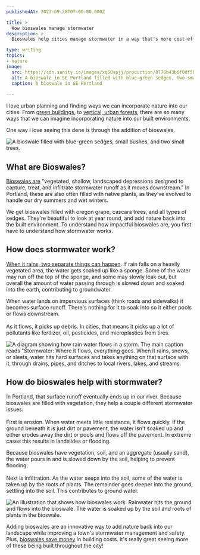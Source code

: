 ```yaml
---
publishedAt: 2023-09-28T07:00:00.000Z

title: >
  How bioswales manage stormwater
description: >
  Bioswales help cities manage stormwater in a way that's more cost-effective and sustainable.

type: writing
topics:
- nature
image:
  src: https://cdn.sanity.io/images/xq50spjj/production/8776b43b6f0df58afd9a289dc06c54a0c5e47d6e-1080x1080.jpg
  alt: A bioswale in SE Portland filled with blue-green sedges, two small trees, and small bushes.
  caption: A bioswale in SE Portland
  
---
```


I love urban planning and finding ways we can incorporate nature into our cities. From [green buildings](https://click.convertkit-mail2.com/v8uzwm2z46tmu9qrlgbghz5g60ll/48hvhehrn764wnix/aHR0cHM6Ly9tYXJpc2Ftb3JieS5jb20vZ3Jvd2luZy1idWlsZGluZ3Mv), to [vertical, urban forests](https://click.convertkit-mail2.com/v8uzwm2z46tmu9qrlgbghz5g60ll/reh8hoh0eowgkqu2/aHR0cHM6Ly9tYXJpc2Ftb3JieS5jb20vdmVydGljYWwtZm9yZXN0cy8=), there are so many ways that we can imagine incorporating nature into our built environments.

One way I love seeing this done is through the addition of bioswales.

![A bioswale filled with blue-green sedges, small bushes, and two small trees.](https://cdn.sanity.io/images/xq50spjj/production/8776b43b6f0df58afd9a289dc06c54a0c5e47d6e-1080x1080.jpg)

## What are Bioswales?

​[Bioswales are](https://click.convertkit-mail2.com/v8uzwm2z46tmu9qrlgbghz5g60ll/8ghqhohlx7qmwosk/aHR0cHM6Ly9uYWN0by5vcmcvcHVibGljYXRpb24vdXJiYW4tc3RyZWV0LWRlc2lnbi1ndWlkZS9zdHJlZXQtZGVzaWduLWVsZW1lbnRzL3N0b3Jtd2F0ZXItbWFuYWdlbWVudC9iaW9zd2FsZXMvIzp-OnRleHQ9Qmlvc3dhbGVzJTIwYXJlJTIwdmVnZXRhdGVkJTJDJTIwc2hhbGxvdyUyQyUyMGxhbmRzY2FwZWQscnVub2ZmJTIwYXMlMjBpdCUyMG1vdmVzJTIwZG93bnN0cmVhbS4=) "vegetated, shallow, landscaped depressions designed to capture, treat, and infiltrate stormwater runoff as it moves downstream." In Portland, these are also often filled with native plants, as they've evolved to handle our dry summers and wet winters.

We get bioswales filled with oregon grape, cascara trees, and all types of sedges. They're beautiful to look at year round, and add nature back into the built environment. To understand how impactful bioswales are, you first have to understand how stormwater works.

## How does stormwater work?

​[When it rains, two separate things can happen](https://click.convertkit-mail2.com/v8uzwm2z46tmu9qrlgbghz5g60ll/vqh3hrhpdqezmetg/aHR0cHM6Ly93d3cudXNncy5nb3Yvc3BlY2lhbC10b3BpY3Mvd2F0ZXItc2NpZW5jZS1zY2hvb2wvc2NpZW5jZS9zdXJmYWNlLXJ1bm9mZi1hbmQtd2F0ZXItY3ljbGUjOn46dGV4dD1BJTIwc2ltcGxlJTIwd2F5JTIwdG8lMjBwdXQsbG9zZSUyMHdhdGVyJTIwdG8lMjB0aGUlMjBncm91bmQu). If rain falls on a heavily vegetated area, the water gets soaked up like a sponge. Some of the water may run off the top of the sponge, and some may slowly leak out, but overall the amount of water passing through is slowed down and soaked into the earth, contributing to groundwater.

When water lands on impervious surfaces (think roads and sidewalks) it becomes surface runoff. There's nothing for it to soak into so it either pools or flows downstream.  
​  
As it flows, it picks up debris. In cities, that means it picks up a lot of pollutants like fertlizer, oil, pesticides, and microplastics from tires.

![A diagram showing how rain water flows in a storm. The main caption reads "Stormwater: Where it flows, everything goes. When it rains, snows, or sleets, water hits hard surfaces and takes anything on that surface with it, through drains, pipes, and ditches to local rivers, lakes, and streams.](https://cdn.sanity.io/images/xq50spjj/production/814aaa37228662a5ae5d6ca96974acbccd223153-1500x970.jpg)

## How do bioswales help with stormwater?

In Portland, that surface runoff eventually ends up in our river. Because bioswales are filled with vegetation, they help a couple different stormwater issues.  
​  
First is erosion. When water meets little resistance, it flows quickly. If the ground beneath it is just dirt or pavement, the water isn't soaked up and either erodes away the dirt or pools and flows off the pavement. In extreme cases this results in landslides or flooding.

Because bioswales have vegetation, soil, and an aggregate (usually sand), the water pours in and is slowed down by the soil, helping to prevent flooding.  
​  
Next is infiltration. As the water seeps into the soil, some of the water is taken up by the roots of plants. The remainder goes deeper into the ground, settling into the soil. This contributes to ground water.

![An illustration that shows how bioswales work. Rainwater hits the ground and flows into the bioswale. The water is soaked up by the soil and roots of plants in the bioswale. ](https://cdn.sanity.io/images/xq50spjj/production/1dfd4f5c39f393a78dc3066842784a6278ddba83-800x475.jpg)

Adding bioswales are an innovative way to add nature back into our landscape while improving a town's stormwater management and safety. Plus, [bioswales save money](https://mjlarsonsite.wordpress.com/2014/05/19/portlands-bioswales-give-a-new-look-to-water-management-practices/) in building costs. It's really great seeing more of these being built throughout the city!